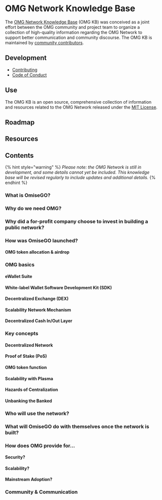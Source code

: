 # OMG Network Knowledge Base

The [OMG Network Knowledge Base](https://kb.omgcommunity.org/) (OMG KB) was conceived as a joint effort between the OMG community and project team to organize a collection of high-quality information regarding the OMG Network to support better communication and community discourse. The OMG KB is maintained by [community contributors](https://github.com/buildOMG/kb/issues).  

## **Development** 
+ [Contributing]
+ [Code of Conduct]

## **Use** 

The OMG KB is an open source, comprehensive collection of information and resources related to the OMG Network released under the [MIT License](LICENSE).

## **Roadmap**

## **Resources**

## **Contents** 

{% hint style="warning" %}
_Please note: the OMG Network is still in development, and some details cannot yet be included. This knowledge base will be revised regularly to include updates and additional details._
{% endhint %}

### **What is OmiseGO?**

### **Why do we need OMG?**

### **Why did a for-profit company choose to invest in building a public network?**

### **How was OmiseGO launched?**

#### **OMG token allocation & airdrop**

### **OMG basics**

#### **eWallet Suite**

#### **White-label Wallet Software Development Kit \(SDK\)**

#### **Decentralized Exchange \(DEX\)**

#### **Scalability Network Mechanism**

#### **Decentralized Cash In/Out Layer**

### **Key concepts**

#### **Decentralized Network**

#### **Proof of Stake \(PoS\)**

#### **OMG token function**

#### **Scalability with Plasma**

#### **Hazards of Centralization**

#### **Unbanking the Banked**

### **Who will use the network?**

### **What will OmiseGO do with themselves once the network is built?**

### **How does OMG provide for...**

#### **Security?**

#### **Scalability?**

#### **Mainstream Adoption?**

### **Community & Communication**

[Contributing]: CONTRIBUTING.md
[Code of Conduct]: CODE_OF_CONDUCT.md
